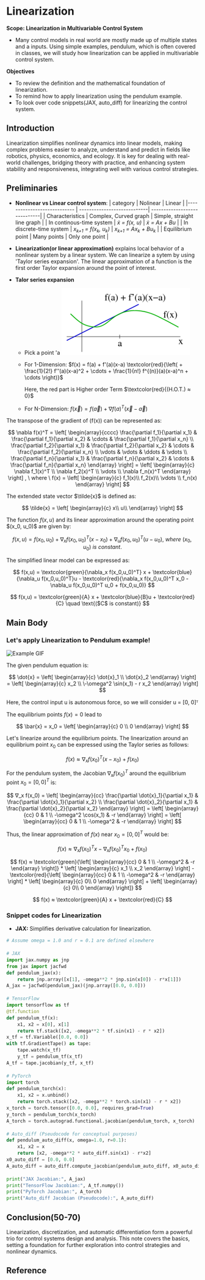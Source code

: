 # Linearization

**Scope: Linearization in Multivariable Control System** 
- Many control models in real world are mostly made up of multiple states and a inputs. Using simple examples, pendulum, which is often covered in classes, we will study how linearization can be applied in multivariable control system.

**Objectives**
- To review the definition and the mathematical foundation of linearization.
- To remind how to apply linearization using the pendulum example.
- To look over code snippets(JAX, auto_diff) for linearizing the control system.

## Introduction
Linearization simplifies nonlinear dynamics into linear models, making complex problems easier to analyze, understand and predict in fields like robotics, physics, economics, and ecology. It is key for dealing with real-world challenges, bridging theory with practice, and enhancing system stability and responsiveness, integrating well with various control strategies.


## Preliminaries
- **Nonlinear vs Linear control system**:
  |          category             |           Nolinear          |         Linear               |
  |----------------------------   | ----------------------------| -----------------------------|
  |       Characteristics         |   Complex, Curved graph     |  Simple, straight line graph |
  |   In continous-time system    |      <i>ẋ = f(x, u)</i>     |      <i>ẋ = Ax + Bu</i>      |
  |   In discrete-time system     |     <i>x<sub>k+1</sub> = f(x<sub>k</sub>, u<sub>k</sub>)</i> | <i>x<sub>k+1</sub> = Ax<sub>k</sub> + Bu<sub>k</sub></i> |
  | Equilibrium point | Many points | Only one point |
- **Linearization(or linear approximation)** explains local behavior of a nonlinear system by a linear system. We can linearize a sytem by using 'Taylor series expansion'. The linear approximation of a function is the first order Taylor expansion around the point of interest.

- **Talor series expansion**
  - Pick a point 'a
  ![alt text](figs/eom_linearization.PNG "Title")
  - For 1-Dimension: $f(x) = f(a) + f'(a)(x-a) \textcolor{red}{\left( + \frac{1}{2!} f''(a)(x-a)^2 + \cdots + \frac{1}{n!} f^{(n)}(a)(x-a)^n + \cdots \right)}$
    
    Here, the red part is Higher order Term $\textcolor{red}{(H.O.T.) ≈ 0}$
  - For N-Dimension: $f(\vec{x}) = f(\vec{a}) + \nabla f(a)^{T} (\vec{x} - \vec{a})$

The transpose of the gradient of \(f(x)\) can be represented as:

$$
\nabla f(x)^T = \left[ \begin{array}{cccc}
\frac{\partial f_1}{\partial x_1} & \frac{\partial f_1}{\partial x_2} & \cdots & \frac{\partial f_1}{\partial x_n} \\
\frac{\partial f_2}{\partial x_1} & \frac{\partial f_2}{\partial x_2} & \cdots & \frac{\partial f_2}{\partial x_n} \\
\vdots & \vdots & \ddots & \vdots \\
\frac{\partial f_n}{\partial x_1} & \frac{\partial f_n}{\partial x_2} & \cdots & \frac{\partial f_n}{\partial x_n}
\end{array} \right]
= \left[ \begin{array}{c}
\nabla f_1(x)^T \\
\nabla f_2(x)^T \\
\vdots \\
\nabla f_n(x)^T
\end{array} \right]
, \ where \ f(x) = \left[ \begin{array}{c}
f_1(x)\\
f_2(x)\\
\vdots \\
f_n(x)
\end{array} \right]
$$

The extended state vector $\tilde{x}\$ is defined as:

$$
\tilde{x} = \left[ \begin{array}{c}
x\\
u\\
\end{array} \right]
$$

The function $f(x, u)$ and its linear approximation around the operating point $\(x_0, u_0)\$ are given by:

$$
f(x,u) = f(x_0,u_0) + \nabla_x f(x_0,u_0)^T (x - x_0) + \nabla_u f(x_0,u_0)^T (u - u_0), \ where \ (x_0, u_0) \ is \ constant.
$$

The simplified linear model can be expressed as:

$$
f(x,u) = \textcolor{green}{\nabla_x f(x_0,u_0)^T} x + \textcolor{blue}{\nabla_u f(x_0,u_0)^T}u - \textcolor{red}{\nabla_x f(x_0,u_0)^T x_0 - \nabla_u f(x_0,u_0)^T u_0 + f(x_0,u_0)}
$$

$$
f(x,u) = \textcolor{green}{A} x + \textcolor{blue}{B}u + \textcolor{red}{C}    \quad \text{($C$ is constant)}
$$

## Main Body

### Let's apply Linearization to Pendulum example!

![Example GIF](https://media.giphy.com/media/v1.Y2lkPTc5MGI3NjExdTgwa2NwaG15b2hremNxbTUzMjZmbm9rbXljZzZ4MDd4ZHZnY2NhdiZlcD12MV9naWZzX3NlYXJjaCZjdD1n/TGJCnaADJBLM22w76L/giphy.gif "Example GIF")

The given pendulum equation is:

$$
\dot{x} = \left[ \begin{array}{c}
\dot{x}_1 \\
\dot{x}_2
\end{array} \right]
 = \left[ \begin{array}{c}
x_2 \\
 \-\omega^2 \sin(x_1) - r x_2
\end{array} \right]
$$

Here, the control input u is autonomous force, so we will consider u = [0, 0]ᵀ

The equilibrium points $f(x) = 0$ lead to 

$$
\bar{x} = x_0 = \left[ \begin{array}{c}
0 \\
0 
\end{array} \right]
$$

Let's linearize around the equilibrium points. The linearization around an equilibrium point $x_0$ can be expressed using the Taylor series as follows:

$$
f(x) ≈ ∇_x f(x_0)^T (x - x_0) + f(x_0)
$$

For the pendulum system, the Jacobian $∇_x f(x_0)^T$ around the equilibrium point $x_0 = [0, 0]^T$ is:

$$
∇_x f(x_0) = \left[ \begin{array}{cc}
\frac{\partial \dot{x}_1}{\partial x_1} & \frac{\partial \dot{x}_1}{\partial x_2} \\
\frac{\partial \dot{x}_2}{\partial x_1} & \frac{\partial \dot{x}_2}{\partial x_2}
\end{array} \right]
 = \left[ \begin{array}{cc}
0 & 1 \\
-\omega^2 \cos(x_1) & -r
\end{array} \right]
 = \left[ \begin{array}{cc}
0 & 1 \\
-\omega^2 & -r
\end{array} \right]
$$

Thus, the linear approximation of $f(x)$ near $x_0 = [0, 0]^T$ would be:

$$
f(x) ≈ ∇_x f(x_0)^Tx - ∇_x f(x_0)^T x_0 + f(x_0)
$$

$$
f(x) ≈ \textcolor{green}{\left[ \begin{array}{cc}
0 & 1 \\
-\omega^2 & -r
\end{array} \right]} * 
\left[ \begin{array}{c}
x_1 \\
x_2
\end{array} \right] - 
\textcolor{red}{\left[ \begin{array}{cc}
0 & 1 \\
-\omega^2 & -r
\end{array} \right] *
\left[ \begin{array}{c}
0\\
0
\end{array} \right] +
\left[ \begin{array}{c}
0\\
0
\end{array} \right]}
$$

$$
f(x) ≈ \textcolor{green}{A} x + \textcolor{red}{C}
$$

### Snippet codes for Linearization

- **JAX:** Simplifies derivative calculation for linearization.

```python
# Assume omega = 1.0 and r = 0.1 are defined elsewhere

# JAX
import jax.numpy as jnp
from jax import jacfwd
def pendulum_jax(x):
    return jnp.array([x[1], -omega**2 * jnp.sin(x[0]) - r*x[1]])
A_jax = jacfwd(pendulum_jax)(jnp.array([0.0, 0.0]))

# TensorFlow
import tensorflow as tf
@tf.function
def pendulum_tf(x):
    x1, x2 = x[0], x[1]
    return tf.stack([x2, -omega**2 * tf.sin(x1) - r * x2])
x_tf = tf.Variable([0.0, 0.0])
with tf.GradientTape() as tape:
    tape.watch(x_tf)
    y_tf = pendulum_tf(x_tf)
A_tf = tape.jacobian(y_tf, x_tf)

# PyTorch
import torch
def pendulum_torch(x):
    x1, x2 = x.unbind()
    return torch.stack([x2, -omega**2 * torch.sin(x1) - r * x2])
x_torch = torch.tensor([0.0, 0.0], requires_grad=True)
y_torch = pendulum_torch(x_torch)
A_torch = torch.autograd.functional.jacobian(pendulum_torch, x_torch)

# Auto_diff (Pseudocode for conceptual purposes)
def pendulum_auto_diff(x, omega=1.0, r=0.1):
    x1, x2 = x
    return [x2, -omega**2 * auto_diff.sin(x1) - r*x2]
x0_auto_diff = [0.0, 0.0]
A_auto_diff = auto_diff.compute_jacobian(pendulum_auto_diff, x0_auto_diff)

print("JAX Jacobian:", A_jax)
print("TensorFlow Jacobian:", A_tf.numpy())
print("PyTorch Jacobian:", A_torch)
print("Auto_diff Jacobian (Pseudocode):", A_auto_diff)
```
## Conclusion(50-70)
Linearization, discretization, and automatic differentiation form a powerful trio for control systems design and analysis. This note covers the basics, setting a foundation for further exploration into control strategies and nonlinear dynamics.

## Reference
